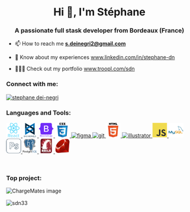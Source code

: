 <h1 align="center">Hi 👋, I'm Stéphane</h1>
<h3 align="center">A passionate full stask developer from Bordeaux (France)</h3>

- 📫 How to reach me **s.deinegri2@gmail.com**

- 📄 Know about my experiences www.linkedin.com/in/stephane-dn
  
- 👨🏻‍💻 Check out my portfolio www.troopl.com/sdn
  
<h3 align="left">Connect with me:</h3>
<p align="left">
<a href="https://linkedin.com/in/stephane dei-negri" target="blank"><img align="center" src="https://raw.githubusercontent.com/rahuldkjain/github-profile-readme-generator/master/src/images/icons/Social/linked-in-alt.svg" alt="stephane dei-negri" height="30" width="40" /></a>
</p>

<h3 align="left">Languages and Tools:</h3>
<p align="left"> <a href="https://backbonejs.org" target="_blank" rel="noreferrer">  <img src="https://raw.githubusercontent.com/devicons/devicon/master/icons/react/react-original-wordmark.svg" alt="ruby" width="40" height="40"/> <img src="https://raw.githubusercontent.com/devicons/devicon/master/icons/backbonejs/backbonejs-original-wordmark.svg" alt="backbonejs" width="40" height="40"/> </a> <a href="https://getbootstrap.com" target="_blank" rel="noreferrer"> <img src="https://raw.githubusercontent.com/devicons/devicon/master/icons/bootstrap/bootstrap-plain-wordmark.svg" alt="bootstrap" width="40" height="40"/> </a> <a href="https://www.w3schools.com/css/" target="_blank" rel="noreferrer"> <img src="https://raw.githubusercontent.com/devicons/devicon/master/icons/css3/css3-original-wordmark.svg" alt="css3" width="40" height="40"/> </a> <a href="https://www.figma.com/" target="_blank" rel="noreferrer"> <img src="https://www.vectorlogo.zone/logos/figma/figma-icon.svg" alt="figma" width="40" height="40"/> </a> <a href="https://git-scm.com/" target="_blank" rel="noreferrer"> <img src="https://www.vectorlogo.zone/logos/git-scm/git-scm-icon.svg" alt="git" width="40" height="40"/> </a> <a href="https://www.w3.org/html/" target="_blank" rel="noreferrer"> <img src="https://raw.githubusercontent.com/devicons/devicon/master/icons/html5/html5-original-wordmark.svg" alt="html5" width="40" height="40"/> </a> <a href="https://www.adobe.com/in/products/illustrator.html" target="_blank" rel="noreferrer"> <img src="https://www.vectorlogo.zone/logos/adobe_illustrator/adobe_illustrator-icon.svg" alt="illustrator" width="40" height="40"/> </a> <a href="https://developer.mozilla.org/en-US/docs/Web/JavaScript" target="_blank" rel="noreferrer"> <img src="https://raw.githubusercontent.com/devicons/devicon/master/icons/javascript/javascript-original.svg" alt="javascript" width="40" height="40"/> </a> <a href="https://www.mysql.com/" target="_blank" rel="noreferrer"> <img src="https://raw.githubusercontent.com/devicons/devicon/master/icons/mysql/mysql-original-wordmark.svg" alt="mysql" width="40" height="40"/> </a> <a href="https://www.photoshop.com/en" target="_blank" rel="noreferrer"> <img src="https://raw.githubusercontent.com/devicons/devicon/master/icons/photoshop/photoshop-line.svg" alt="photoshop" width="40" height="40"/> </a> <a href="https://www.postgresql.org" target="_blank" rel="noreferrer"> <img src="https://raw.githubusercontent.com/devicons/devicon/master/icons/postgresql/postgresql-original-wordmark.svg" alt="postgresql" width="40" height="40"/> </a> <a href="https://rubyonrails.org" target="_blank" rel="noreferrer"> <img src="https://raw.githubusercontent.com/devicons/devicon/master/icons/rails/rails-original-wordmark.svg" alt="rails" width="40" height="40"/> </a> <a href="https://www.ruby-lang.org/en/" target="_blank" rel="noreferrer"> <img src="https://raw.githubusercontent.com/devicons/devicon/master/icons/ruby/ruby-original.svg" alt="ruby" width="40" height="40"/> </a> </p>
<br>
<h3 align="left">Top project:</h3>
<p align="left"><img src="https://troopl-portfolio.s3.eu-west-1.amazonaws.com/z84ni772r2xkt118zohf8mr7v9da?response-content-disposition=inline%3B%20filename%3D%22Purple%20Bold%20Gradient%20Modern%20Digital%20Marketing%20Banner%20%25282%2529.png%22%3B%20filename%2A%3DUTF-8%27%27Purple%2520Bold%2520Gradient%2520Modern%2520Digital%2520Marketing%2520Banner%2520%25282%2529.png&amp;response-content-type=image%2Fpng&amp;X-Amz-Algorithm=AWS4-HMAC-SHA256&amp;X-Amz-Credential=AKIAJVWH45TXBJODL24A%2F20240324%2Feu-west-1%2Fs3%2Faws4_request&amp;X-Amz-Date=20240324T032733Z&amp;X-Amz-Expires=300&amp;X-Amz-SignedHeaders=host&amp;X-Amz-Signature=c20e47ac93a41f0ab6e111826d98e1e1cd13c5183a7e8aff4c3caea5f62a79c2" href="https://github.com/mgz42/ChargeMates" alt="ChargeMates image" class="project-image">




<p><img align="center" src="https://github-readme-stats.vercel.app/api/top-langs?username=sdn33&show_icons=true&locale=en&layout=compact" alt="sdn33" /></p>

